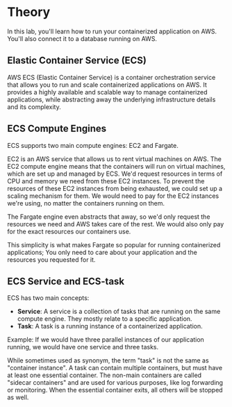 # Theory

In this lab, you'll learn how to run your containerized application on AWS.
You'll also connect it to a database running on AWS.

## Elastic Container Service (ECS)

AWS ECS (Elastic Container Service) is a container orchestration service that allows you to run and scale containerized applications on AWS.
It provides a highly available and scalable way to manage containerized applications, while abstracting away the underlying infrastructure details and its complexity.

## ECS Compute Engines

ECS supports two main compute engines: EC2 and Fargate.

EC2 is an AWS service that allows us to rent virtual machines on AWS.
The EC2 compute engine means that the containers will run on virtual machines, which are set up and managed by ECS.
We'd request resources in terms of CPU and memory we need from these EC2 instances.
To prevent the resources of these EC2 instances from being exhausted, we could set up a scaling mechanism for them.
We would need to pay for the EC2 instances we're using, no matter the containers running on them.

The Fargate engine even abstracts that away, so we'd only request the resources we need and AWS takes care of the rest.
We would also only pay for the exact resources our containers use.

This simplicity is what makes Fargate so popular for running containerized applications; You only need to care about your application and the resources you requested for it.

## ECS Service and ECS-task

ECS has two main concepts:

- **Service**: A service is a collection of tasks that are running on the same compute engine. They mostly relate to a specific application.
- **Task**: A task is a running instance of a containerized application.

Example: If we would have three parallel instances of our application running, we would have one service and three tasks.

While sometimes used as synonym, the term "task" is not the same as "container instance".
A task can contain multiple containers, but must have at least one essential container. The non-main containers are called "sidecar containers" and are used for various purposes, like log forwarding or monitoring. When the essential container exits, all others will be stopped as well.
